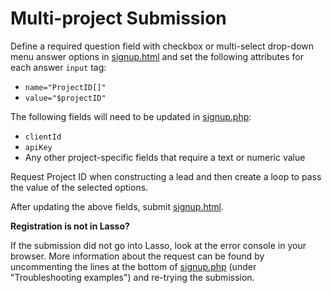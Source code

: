<h1>Multi-project Submission</h1>

<p>Define a required question field with checkbox or multi-select drop-down menu answer options in <a href="https://github.com/eci-lasso/multi-project-form/blob/master/signup.html">signup.html</a> and set the following attributes for each answer <code>input</code> tag:
<ul>
<li><code>name="ProjectID[]"</code></li>
<li><code>value="$projectID"</code></li>
</ul>


<p>The following fields will need to be updated in <a href="https://github.com/eci-lasso/multi-project-form/blob/master/signup.php" target="_blank">signup.php</a>:</p>
<ul>
<li><code>clientId</code></li>
<li><code>apiKey</code></li>
<li>Any other project-specific fields that require a text or numeric value</li>
</ul>

<p>Request Project ID when constructing a lead and then create a loop to pass the value of the selected options.</p>

<p>After updating the above fields, submit <a href="https://github.com/eci-lasso/multi-project-form/blob/master/signup.html" target="_blank">signup.html</a>.</p>

<p><b>Registration is not in Lasso?</b></p>
<p>If the submission did not go into Lasso, look at the error console in your browser. More information about the request can be found by uncommenting the lines at the bottom of <a href="https://github.com/eci-lasso/multi-project-form/blob/master/signup.php" target="_blank">signup.php</a> (under "Troubleshooting examples") and re-trying the submission.</p>
